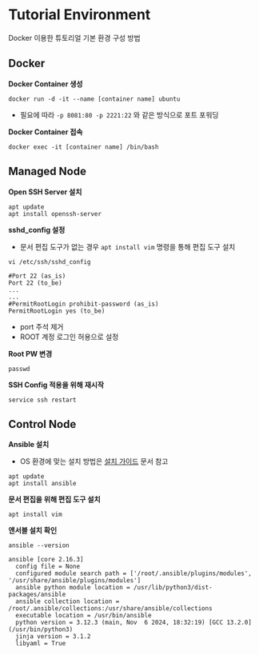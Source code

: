 # Tutorial Environment
Docker 이용한 튜토리얼 기본 환경 구성 방법



## Docker
**Docker Container 생성**
```
docker run -d -it --name [container name] ubuntu
```
* 필요에 따라 `-p 8081:80 -p 2221:22` 와 같은 방식으로 포트 포워딩

**Docker Container 접속**
```
docker exec -it [container name] /bin/bash
```



## Managed Node
**Open SSH Server 설치**
```
apt update
apt install openssh-server
```

**sshd_config 설정**
* 문서 편집 도구가 없는 경우 `apt install vim` 명령을 통해 편집 도구 설치
```
vi /etc/ssh/sshd_config
```
```
#Port 22 (as_is)
Port 22 (to_be)
...
...
#PermitRootLogin prohibit-password (as_is)
PermitRootLogin yes (to_be)
```
* port 주석 제거
* ROOT 계정 로그인 허용으로 설정


**Root PW 변경**
```
passwd
```

**SSH Config 적용을 위해 재시작**
```
service ssh restart
```

## Control Node
**Ansible 설치**
* OS 환경에 맞는 설치 방법은 [설치 가이드](install/Install) 문서 참고
```
apt update
apt install ansible
```


**문서 편집을 위해 편집 도구 설치**
```
apt install vim
```


**앤서블 설치 확인**
```
ansible --version
```
```
ansible [core 2.16.3]
  config file = None
  configured module search path = ['/root/.ansible/plugins/modules', '/usr/share/ansible/plugins/modules']
  ansible python module location = /usr/lib/python3/dist-packages/ansible
  ansible collection location = /root/.ansible/collections:/usr/share/ansible/collections
  executable location = /usr/bin/ansible
  python version = 3.12.3 (main, Nov  6 2024, 18:32:19) [GCC 13.2.0] (/usr/bin/python3)
  jinja version = 3.1.2
  libyaml = True
```
